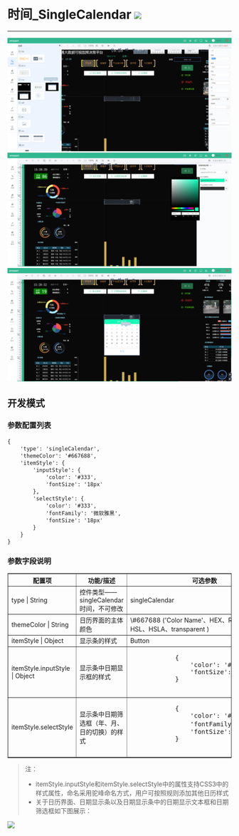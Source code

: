 # 时间\_SingleCalendar ![](/assets/Clock.png)

---
![](/assets/Singlecalendar01.png)
![](/assets/Singlecalendar02.png)
![](/assets/Singlecalendar03.png)

## 开发模式

### 参数配置列表

```
{
    'type': 'singleCalendar',
    'themeColor': '#667688',
    'itemStyle': {
        'inputStyle': {
            'color': '#333',
            'fontSize': '18px'
        },
        'selectStyle': {
            'color': '#333',
            'fontFamily': '微软雅黑',
            'fontSize': '18px'
        }
    }
}
```

### 参数字段说明


<table border="1">
    <tr>
        <th width="15%">配置项</th>
        <th width="30%">功能/描述</th>
        <th>可选参数</th>
    </tr>
    <tr>
        <td> type | String </td>
        <td>控件类型——singleCalendar时间，不可修改 </td>
        <td> singleCalendar </td>
    </tr>
    <tr>
        <td> themeColor | String</td>
        <td>日历界面的主体颜色</td>
        <td> \#667688 ('Color Name'、HEX、RGB、RGBA、HSL、HSLA、transparent ) </td>
    </tr>
    <tr>
        <td> itemStyle | Object </td>
        <td>显示条的样式</td>
        <td>Button</td>
    </tr>
    <tr>
        <td> itemStyle.inputStyle | Object</td>
        <td>显示条中日期显示框的样式 </td>
        <td><pre>
            {
                'color': '#333',
                'fontSize': '18px'
            }
        </pre></td>
    </tr>
    <tr>
        <td> itemStyle.selectStyle </td>
        <td> 显示条中日期筛选框（年、月、日的切换）的样式  </td>
        <td><pre>
            {
                'color': '#333',
                'fontFamily': '微软雅黑',
                'fontSize': '18px'
            }
        </pre></td>
    </tr>
</table>

> 注：
>
> * itemStyle.inputStyle和itemStyle.selectStyle中的属性支持CSS3中的样式属性，命名采用驼峰命名方式，用户可按照规则添加其他日历样式
> * 关于日历界面、日期显示条以及日期显示条中的日期显示文本框和日期筛选框如下图展示：

![](/assets/singleCalendar.png)

